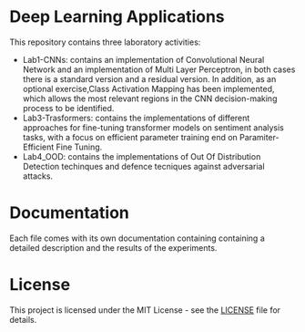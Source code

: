 # Deep Learning Applications
This repository contains three laboratory activities:
- Lab1-CNNs: contains an implementation of Convolutional Neural Network and an implementation of Multi Layer Perceptron, in both cases there is a standard version and a residual version. In addition, as an optional exercise,Class Activation Mapping has been implemented, which allows the most relevant regions in the CNN decision-making process to be identified.
- Lab3-Trasformers: contains the implementations of different approaches for fine-tuning transformer models on sentiment analysis tasks, with a focus on efficient parameter training end on Paramiter-Efficient Fine Tuning.
- Lab4_OOD: contains the implementations of Out Of Distribution Detection techinques and defence tecniques against adversarial attacks.

# Documentation
Each file comes with its own documentation containing containing a detailed description and the results of the experiments.

# License

This project is licensed under the MIT License - see the [LICENSE](./LICENSE) file for details.
